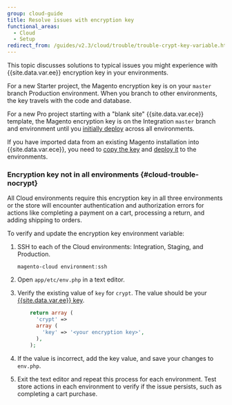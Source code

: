 ```yaml
---
group: cloud-guide
title: Resolve issues with encryption key
functional_areas:
  - Cloud
  - Setup
redirect_from: /guides/v2.3/cloud/trouble/trouble-crypt-key-variable.html
---
```


This topic discusses solutions to typical issues you might experience with {{site.data.var.ee}} encryption key in your environments.

For a new Starter project, the Magento encryption key is on your `master` branch Production environment. When you branch to other environments, the key travels with the code and database.

For a new Pro project starting with a "blank site" {{site.data.var.ece}} template, the Magento encryption key is on the Integration `master` branch and environment until you [initially deploy]({{page.baseurl}}/cloud/setup/first-time-deploy.html) across all environments.

If you have imported data from an existing Magento installation into {{site.data.var.ece}}, you need to [copy the key]({{page.baseurl}}/cloud/setup/import-prepare.html#encryption-key) and [deploy it]({{page.baseurl}}/cloud/setup/import-steps.html#encryption-key) to the environments.

### Encryption key not in all environments {#cloud-trouble-nocrypt}

All Cloud environments require this encryption key in all three environments or the store will encounter authentication and authorization errors for actions like completing a payment on a cart, processing a return, and adding shipping to orders.

To verify and update the encryption key environment variable:

1. SSH to each of the Cloud environments: Integration, Staging, and Production.

   ```
   magento-cloud environment:ssh
   ```

2. Open `app/etc/env.php` in a text editor.
3. Verify the existing value of `key` for `crypt`. The value should be your [{{site.data.var.ee}} key]({{page.baseurl}}/cloud/setup/import-prepare.html#encryption-key).

   ```php
       return array (
         'crypt' =>
         array (
           'key' => '<your encryption key>',
         ),
       );
   ```

4. If the value is incorrect, add the key value, and save your changes to `env.php`.
5. Exit the text editor and repeat this process for each environment. Test store actions in each environment to verify if the issue persists, such as completing a cart purchase.

